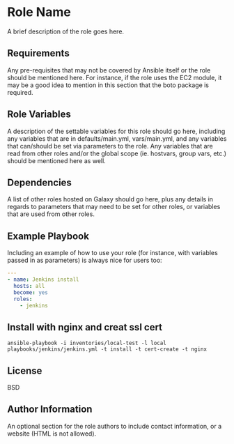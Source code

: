 Role Name
=========

A brief description of the role goes here.

Requirements
------------

Any pre-requisites that may not be covered by Ansible itself or the role should be mentioned here. For instance, if the role uses the EC2 module, it may be a good idea to mention in this section that the boto package is required.

Role Variables
--------------

A description of the settable variables for this role should go here, including any variables that are in defaults/main.yml, vars/main.yml, and any variables that can/should be set via parameters to the role. Any variables that are read from other roles and/or the global scope (ie. hostvars, group vars, etc.) should be mentioned here as well.

Dependencies
------------

A list of other roles hosted on Galaxy should go here, plus any details in regards to parameters that may need to be set for other roles, or variables that are used from other roles.

Example Playbook
----------------

Including an example of how to use your role (for instance, with variables passed in as parameters) is always nice for users too:

```yml
---
- name: Jenkins install
  hosts: all
  become: yes
  roles:
    - jenkins
```

Install with nginx and creat ssl cert
--------------------------
```
ansible-playbook -i inventories/local-test -l local playbooks/jenkins/jenkins.yml -t install -t cert-create -t nginx
```

License
-------

BSD

Author Information
------------------

An optional section for the role authors to include contact information, or a website (HTML is not allowed).
